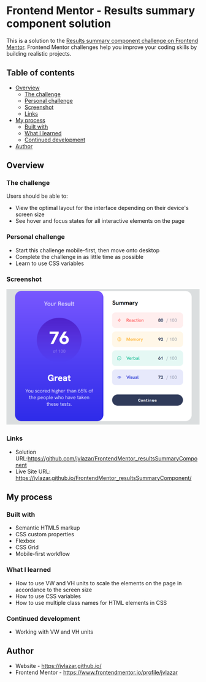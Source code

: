 # Frontend Mentor - Results summary component solution

This is a solution to the [Results summary component challenge on Frontend Mentor](https://www.frontendmentor.io/challenges/results-summary-component-CE_K6s0maV). Frontend Mentor challenges help you improve your coding skills by building realistic projects.

## Table of contents

- [Overview](#overview)
  - [The challenge](#the-challenge)
  - [Personal challenge](#personal-challenge)
  - [Screenshot](#screenshot)
  - [Links](#links)
- [My process](#my-process)
  - [Built with](#built-with)
  - [What I learned](#what-i-learned)
  - [Continued development](#continued-development)
- [Author](#author)

## Overview

### The challenge

Users should be able to:

- View the optimal layout for the interface depending on their device's screen size
- See hover and focus states for all interactive elements on the page

### Personal challenge

- Start this challenge mobile-first, then move onto desktop
- Complete the challenge in as little time as possible
- Learn to use CSS variables

### Screenshot

![](./images/main.png)

### Links

- Solution URL:https://github.com/jvlazar/FrontendMentor_resultsSummaryComponent
- Live Site URL: https://jvlazar.github.io/FrontendMentor_resultsSummaryComponent/

## My process

### Built with

- Semantic HTML5 markup
- CSS custom properties
- Flexbox
- CSS Grid
- Mobile-first workflow

### What I learned

- How to use VW and VH units to scale the elements on the page in accordance to the screen size
- How to use CSS variables
- How to use multiple class names for HTML elements in CSS

### Continued development

- Working with VW and VH units

## Author

- Website - https://jvlazar.github.io/
- Frontend Mentor - https://www.frontendmentor.io/profile/jvlazar
